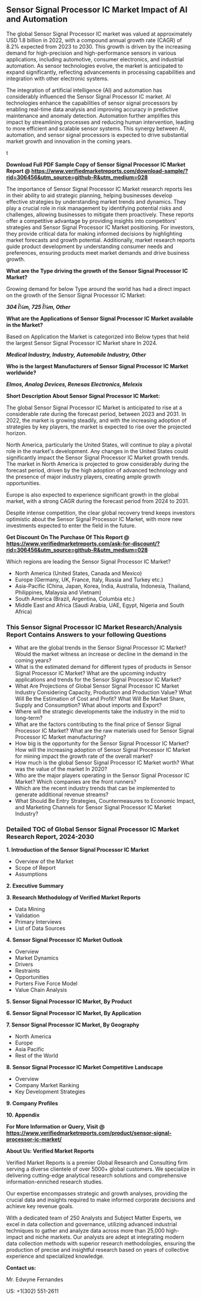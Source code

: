 <h2>Sensor Signal Processor IC Market Impact of AI and Automation</h2><p>The global Sensor Signal Processor IC market was valued at approximately USD 1.8 billion in 2022, with a compound annual growth rate (CAGR) of 8.2% expected from 2023 to 2030. This growth is driven by the increasing demand for high-precision and high-performance sensors in various applications, including automotive, consumer electronics, and industrial automation. As sensor technologies evolve, the market is anticipated to expand significantly, reflecting advancements in processing capabilities and integration with other electronic systems.</p><p>The integration of artificial intelligence (AI) and automation has considerably influenced the Sensor Signal Processor IC market. AI technologies enhance the capabilities of sensor signal processors by enabling real-time data analysis and improving accuracy in predictive maintenance and anomaly detection. Automation further amplifies this impact by streamlining processes and reducing human intervention, leading to more efficient and scalable sensor systems. This synergy between AI, automation, and sensor signal processors is expected to drive substantial market growth and innovation in the coming years.</p>t</p><p id="" class=""><strong>Download Full PDF Sample Copy of Sensor Signal Processor IC Market Report @ <a href="https://www.verifiedmarketreports.com/download-sample/?rid=306456&utm_source=github-R&utm_medium=028" target="_blank">https://www.verifiedmarketreports.com/download-sample/?rid=306456&utm_source=github-R&utm_medium=028</a></strong></p><p>The importance of&nbsp;Sensor Signal Processor IC Market research reports lies in their ability to aid strategic planning, helping businesses develop effective strategies by understanding market trends and dynamics. They play a crucial role in risk management by identifying potential risks and challenges, allowing businesses to mitigate them proactively. These reports offer a competitive advantage by providing insights into competitors' strategies and Sensor Signal Processor IC Market positioning. For investors, they provide critical data for making informed decisions by highlighting market forecasts and growth potential. Additionally, market research reports guide product development by understanding consumer needs and preferences, ensuring products meet market demands and drive business growth.</p><p><strong>What are the&nbsp;Type driving the growth of the Sensor Signal Processor IC Market?</strong></p><p id="" class="">Growing demand for below Type around the world has had a direct impact on the growth of the Sensor Signal Processor IC Market:</p><em><strong>304 Î¼m, 725 Î¼m, Other</strong></em></p><strong>What are the&nbsp;Applications&nbsp;of Sensor Signal Processor IC Market available in the Market?</strong></p><p id="" class="">Based on Application the Market is categorized into Below types that held the largest Sensor Signal Processor IC Market share In 2024.</p><em><strong>Medical Industry, Industry, Automobile Industry, Other</strong></em></p><strong>Who is the largest Manufacturers of Sensor Signal Processor IC Market worldwide?</strong></p><p><em><strong>Elmos, Analog Devices, Renesas Electronics, Melexis</strong></em></p><p id="" class=""><strong>Short Description About Sensor Signal Processor IC Market:</strong></p><p>The global Sensor Signal Processor IC Market is anticipated to rise at a considerable rate during the forecast period, between 2023 and 2031. In 2022, the market is growing steadily, and with the increasing adoption of strategies by key players, the market is expected to rise over the projected horizon.</p><p>North America, particularly the United States, will continue to play a pivotal role in the market's development. Any changes in the United States could significantly impact the Sensor Signal Processor IC Market growth trends. The market in North America is projected to grow considerably during the forecast period, driven by the high adoption of advanced technology and the presence of major industry players, creating ample growth opportunities.</p><p>Europe is also expected to experience significant growth in the global market, with a strong CAGR during the forecast period from 2024 to 2031.</p><p>Despite intense competition, the clear global recovery trend keeps investors optimistic about the Sensor Signal Processor IC Market, with more new investments expected to enter the field in the future.</p><p id="" class=""><strong>Get Discount On The Purchase Of This Report @ <a href="https://www.verifiedmarketreports.com/ask-for-discount/?rid=306456&utm_source=github-R&utm_medium=028" target="_blank">https://www.verifiedmarketreports.com/ask-for-discount/?rid=306456&utm_source=github-R&utm_medium=028</a></strong></p>Which regions are leading the Sensor Signal Processor IC Market?</p><ul><li>North America (United States, Canada and Mexico)</li><li>Europe (Germany, UK, France, Italy, Russia and Turkey etc.)</li><li>Asia-Pacific (China, Japan, Korea, India, Australia, Indonesia, Thailand, Philippines, Malaysia and Vietnam)</li><li>South America (Brazil, Argentina, Columbia etc.)</li><li>Middle East and Africa (Saudi Arabia, UAE, Egypt, Nigeria and South Africa)</li></ul><h3 id="" class="">This Sensor Signal Processor IC Market Research/Analysis Report Contains Answers to your following Questions</h3><ul><li>What are the global trends in the Sensor Signal Processor IC Market? Would the market witness an increase or decline in the demand in the coming years?</li><li>What is the estimated demand for different types of products in Sensor Signal Processor IC Market? What are the upcoming industry applications and trends for the Sensor Signal Processor IC Market?</li><li>What Are Projections of Global Sensor Signal Processor IC Market Industry Considering Capacity, Production and Production Value? What Will Be the Estimation of Cost and Profit? What Will Be Market Share, Supply and Consumption? What about imports and Export?</li><li>Where will the strategic developments take the industry in the mid to long-term?</li><li>What are the factors contributing to the final price of Sensor Signal Processor IC Market? What are the raw materials used for Sensor Signal Processor IC Market manufacturing?</li><li>How big is the opportunity for the Sensor Signal Processor IC Market? How will the increasing adoption of Sensor Signal Processor IC Market for mining impact the growth rate of the overall market?</li><li>How much is the global Sensor Signal Processor IC Market worth? What was the value of the market In 2020?</li><li>Who are the major players operating in the Sensor Signal Processor IC Market? Which companies are the front runners?</li><li>Which are the recent industry trends that can be implemented to generate additional revenue streams?</li><li>What Should Be Entry Strategies, Countermeasures to Economic Impact, and Marketing Channels for Sensor Signal Processor IC Market Industry?</li></ul><h3 id="" class="">Detailed TOC of Global Sensor Signal Processor IC Market Research Report, 2024-2030</h3><p id="" class=""><strong>1. Introduction of the Sensor Signal Processor IC Market</strong></p><ul><li>Overview of the Market</li><li>Scope of Report</li><li>Assumptions</li></ul><p id="" class=""><strong>2. Executive Summary</strong></p><p id="" class=""><strong>3. Research Methodology of Verified Market Reports</strong></p><ul><li>Data Mining</li><li>Validation</li><li>Primary Interviews</li><li>List of Data Sources</li></ul><p id="" class=""><strong>4. Sensor Signal Processor IC Market Outlook</strong></p><ul><li>Overview</li><li>Market Dynamics</li><li>Drivers</li><li>Restraints</li><li>Opportunities</li><li>Porters Five Force Model</li><li>Value Chain Analysis</li></ul><p id="" class=""><strong>5. Sensor Signal Processor IC Market, By Product</strong></p><p id="" class=""><strong>6. Sensor Signal Processor IC Market, By Application</strong></p><p id="" class=""><strong>7. Sensor Signal Processor IC Market, By Geography</strong></p><ul><li>North America</li><li>Europe</li><li>Asia Pacific</li><li>Rest of the World</li></ul><p id="" class=""><strong>8. Sensor Signal Processor IC Market Competitive Landscape</strong></p><ul><li>Overview</li><li>Company Market Ranking</li><li>Key Development Strategies</li></ul><p id="" class=""><strong>9. Company Profiles</strong></p><p id="" class=""><strong>10. Appendix</strong></p><p id="" class=""><strong>For More Information or Query, Visit @ <a href="https://www.verifiedmarketreports.com/product/sensor-signal-processor-ic-market/" target="_blank">https://www.verifiedmarketreports.com/product/sensor-signal-processor-ic-market/</a></strong></p><p id="" class=""><strong>About Us: Verified Market Reports</strong></p><p id="" class="">Verified Market Reports is a premier Global Research and Consulting firm serving a diverse clientele of over 5000+ global customers. We specialize in delivering cutting-edge analytical research solutions and comprehensive information-enriched research studies.</p><p id="" class="">Our expertise encompasses strategic and growth analyses, providing the crucial data and insights required to make informed corporate decisions and achieve key revenue goals.</p><p id="" class="">With a dedicated team of 250 Analysts and Subject Matter Experts, we excel in data collection and governance, utilizing advanced industrial techniques to gather and analyze data across more than 25,000 high-impact and niche markets. Our analysts are adept at integrating modern data collection methods with superior research methodologies, ensuring the production of precise and insightful research based on years of collective experience and specialized knowledge.</p><p id="" class=""><strong>Contact us:</strong></p><p id="" class="">Mr. Edwyne Fernandes</p><p id="" class="">US: +1(302) 551-2611</p>